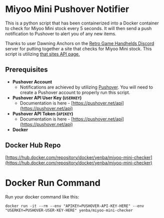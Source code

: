# Miyoo Mini Pushover Notifier

This is a python script that has been containerized into a Docker container to check for Miyoo Mini stock every 5 seconds. It will then send a push notification to Pushover to alert you of any new items.

Thanks to user Dawning Anchors on the [Retro Game Handhelds Discord](https://discord.com/invite/p4uRmCd) server for putting together a site that checks for Miyoo Mini stock. This script is utilizing [that sites API page.](https://prettygr.im/anyminis/api)



## Prerequisites

- **Pushover Account**
    - Notifications are achieved by utilizing [Pushover](https://pushover.net/). You will need to create a Pushover account to properly run this script.
- **Pushover API User Key (`USERKEY`)**
    - Documentation is here - [https://pushover.net/api](https://pushover.net/api)
- **Pushover API Token (`APIKEY`)**
    - Documentation is here - [https://pushover.net/api](https://pushover.net/api)
- **Docker**

## Docker Hub Repo
[https://hub.docker.com/repository/docker/yenba/miyoo-mini-checker](https://hub.docker.com/repository/docker/yenba/miyoo-mini-checker)

# ****Docker Run Command****

Run your docker command like this:

`docker run -it --rm --env "APIKEY=PUSHOVER-API-KEY-HERE" --env "USERKEY=PUSHOVER-USER-KEY-HERE" yenba/miyoo-mini-checker`
